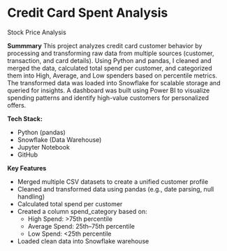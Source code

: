 # Credit Card Spent Analysis
Stock Price Analysis

**Summmary**
This project analyzes credit card customer behavior by processing and transforming raw data from multiple sources (customer, transaction, and card details). Using Python and pandas, I cleaned and merged the data, calculated total spend per customer, and categorized them into High, Average, and Low spenders based on percentile metrics. The transformed data was loaded into Snowflake for scalable storage and queried for insights. A dashboard was built using Power BI to visualize spending patterns and identify high-value customers for personalized offers.


**Tech Stack:**
- Python (pandas)
- Snowflake (Data Warehouse)
- Jupyter Notebook
- GitHub

**Key Features**
- Merged multiple CSV datasets to create a unified customer profile
- Cleaned and transformed data using pandas (e.g., date parsing, null handling)
- Calculated total spend per customer
- Created a column spend_category based on:
  - High Spend: >75th percentile
  - Average Spend: 25th–75th percentile
  - Low Spend: <25th percentile
- Loaded clean data into Snowflake warehouse





